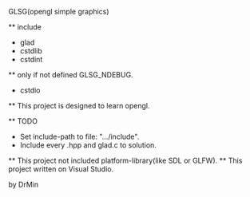 GLSG(opengl simple graphics)

** include
- glad
- cstdlib
- cstdint

** only if not defined GLSG_NDEBUG.
- cstdio

** This project is designed to learn opengl.

** TODO
- Set include-path to file: ".../include".
- Include every .hpp and glad.c to solution.

** This project not included platform-library(like SDL or GLFW).
** This project written on Visual Studio.

by DrMin
